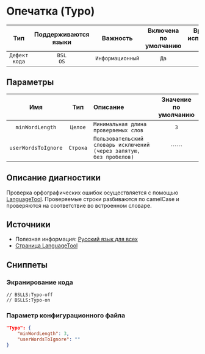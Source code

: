# Опечатка (Typo)

| Тип | Поддерживаются<br/>языки | Важность | Включена<br/>по умолчанию | Время на<br/>исправление (мин) | Тэги |
| :-: | :-: | :-: | :-: | :-: | :-: |
| `Дефект кода` | `BSL`<br/>`OS` | `Информационный` | `Да` | `1` | `badpractice` |

## Параметры 

| Имя | Тип | Описание | Значение по умолчанию |
| :-: | :-: | :-- | :-: |
| `minWordLength` | `Целое` | ```Минимальная длина проверяемых слов``` | ```3``` |
| `userWordsToIgnore` | `Строка` | ```Пользовательский словарь исключений (через запятую, без пробелов)``` | `````` |

<!-- Блоки выше заполняются автоматически, не трогать -->
## Описание диагностики
<!-- Описание диагностики заполняется вручную. Необходимо понятным языком описать смысл и схему работу -->
Проверка орфографических ошибок осуществляется с помощью [LanguageTool](https://languagetool.org/ru/). Проверяемые строки разбиваются по camelCase 
и проверяются на соответствие во встроенном словаре.

## Источники
<!-- Необходимо указывать ссылки на все источники, из которых почерпнута информация для создания диагностики -->

* Полезная информация: [Русский язык для всех](http://gramota.ru/)
* [Страница LanguageTool](https://languagetool.org/ru/)

## Сниппеты

<!-- Блоки ниже заполняются автоматически, не трогать -->
### Экранирование кода

```bsl
// BSLLS:Typo-off
// BSLLS:Typo-on
```

### Параметр конфигурационного файла

```json
"Typo": {
    "minWordLength": 3,
    "userWordsToIgnore": ""
}
```
